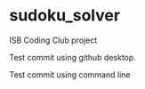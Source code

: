 # sudoku_solver
ISB Coding Club project

Test commit using github desktop.

Test commit using command line
